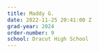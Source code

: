 ```yaml
---
title: Maddy G.
date: 2022-11-25 20:41:00 Z
grad-year: 2024
order-number: 9
school: Dracut High School
---
```


